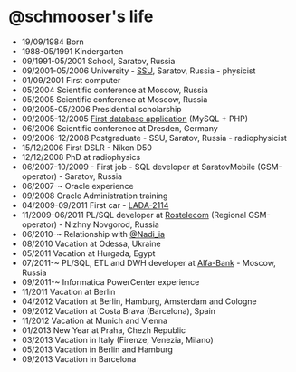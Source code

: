 @schmooser's life
=================

- 19/09/1984 Born
- 1988-05/1991 Kindergarten
- 09/1991-05/2001 School, Saratov, Russia
- 09/2001-05/2006 University - [SSU](http://sgu.ru), Saratov, Russia - physicist
- 01/09/2001 First computer
- 05/2004 Scientific conference at Moscow, Russia
- 05/2005 Scientific conference at Moscow, Russia
- 09/2005-05/2006 Presidential scholarship
- 09/2005-12/2005 [First database application](http://nonlin.sgu.ru/db/viewall.php?lang=en&type=year) (MySQL + PHP)
- 06/2006 Scientific conference at Dresden, Germany
- 09/2006-12/2008 Postgraduate - SSU, Saratov, Russia - radiophysicist
- 15/12/2006 First DSLR - Nikon D50
- 12/12/2008 PhD at radiophysics
- 06/2007-10/2009 - First job - SQL developer at SaratovMobile (GSM-operator) - Saratov, Russia
- 06/2007-~ Oracle experience
- 09/2008 Oracle Administration training
- 04/2009-09/2011 First car - [LADA-2114](http://ru.wikipedia.org/wiki/%D0%92%D0%90%D0%97-2114)
- 11/2009-06/2011 PL/SQL developer at [Rostelecom](http://www.rostelecom.ru/en/about/info/) (Regional GSM-operator) - Nizhny Novgorod, Russia
- 06/2010-~ Relationship with [@Nadi_ia](http://twitter.com/Nadi_ia)
- 08/2010 Vacation at Odessa, Ukraine
- 05/2011 Vacation at Hurgada, Egypt
- 07/2011-~ PL/SQL, ETL and DWH developer at [Alfa-Bank](http://alfabank.ru) - Moscow, Russia
- 09/2011-~ Informatica PowerCenter experience
- 11/2011 Vacation at Berlin
- 04/2012 Vacation at Berlin, Hamburg, Amsterdam and Cologne
- 09/2012 Vacation at Costa Brava (Barcelona), Spain
- 11/2012 Vacation at Munich and Vienna
- 01/2013 New Year at Praha, Chezh Republic
- 03/2013 Vacation in Italy (Firenze, Venezia, Milano)
- 05/2013 Vacation in Berlin and Hamburg
- 09/2013 Vacation in Barcelona
